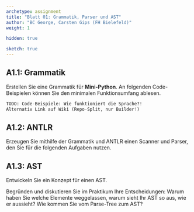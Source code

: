 ```yaml
---
archetype: assignment
title: "Blatt 01: Grammatik, Parser und AST"
author: "BC George, Carsten Gips (FH Bielefeld)"
weight: 1

hidden: true

sketch: true
---
```



## A1.1: Grammatik

Erstellen Sie eine Grammatik für **Mini-Python**. An folgenden Code-Beispielen können
Sie den minimalen Funktionsumfang ablesen.

```python
TODO: Code-Beispiele: Wie funktioniert die Sprache?!
Alternativ Link auf Wiki (Repo-Split, nur Builder!)
```

<!-- TODO Abstimmung mit Florian/Sebastian/Michael -->


## A1.2: ANTLR

Erzeugen Sie mithilfe der Grammatik und ANTLR einen Scanner und Parser, den Sie für
die folgenden Aufgaben nutzen.


## A1.3: AST

Entwickeln Sie ein Konzept für einen AST.

Begründen und diskutieren Sie im Praktikum Ihre Entscheidungen: Warum haben Sie
welche Elemente weggelassen, warum sieht Ihr AST so aus, wie er aussieht? Wie
kommen Sie vom Parse-Tree zum AST?
